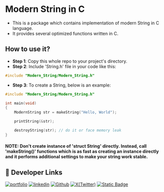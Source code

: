 # Modern String in C
- This is a package which contains implementation of modern String in C language. 
- It provides several optimized functions written in C.

## How to use it?
- **Step 1**: Copy this whole repo to your project's directory.
- **Step 2**: Include 'String.h' file in your code like this:
```c
#include "Modern_String/Modern_String.h"
```
- **Step 3**: To create a String, below is an example:
```c
#include "Modern_String/Modern_String.h"

int main(void)
{
    ModernString str = makeString("Hello, World");

    printString(&str);

    destroyString(str); // do it or face memory leak
}
```
#### **NOTE**: Don't create instance of '**struct String**' directly. Instead, call '**makeString()**' functions which is as fast as creating an instance directly and it performs additional settings to make your string work stable.

## 🔗 Developer Links
[![portfolio](https://img.shields.io/badge/my_portfolio-000?style=for-the-badge&logo=ko-fi&logoColor=white)](https://sakshamjoshi.netlify.app/)
[![linkedin](https://img.shields.io/badge/linkedin-0A66C2?style=for-the-badge&logo=linkedin&logoColor=white)](https://www.linkedin.com/in/sakshamjoshi27)
[![Github](https://img.shields.io/badge/Visit_my-Github-purple)](https://github.com/saksham-joshi)
[![X(Twitter)](https://img.shields.io/twitter/follow/sakshamjoshi27
)](https://x.com/sakshamjoshi27)
[![Static Badge](https://img.shields.io/badge/mail_at-social.sakshamjoshi%40gmail.com-aqua)](mailto:social.sakshamjoshi@gmail.com)


